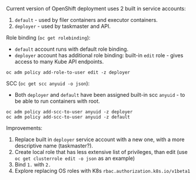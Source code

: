 Current version of OpenShift deployment uses 2 built in service accounts:

1.  `default` - used by filer containers and executor containers.
2.  `deployer` - used by taskmaster and API.

Role binding (`oc get rolebinding`):

*   `default` account runs with default role binding.
*   `deployer` account has additional role binding: built-in `edit` role - gives access to many Kube API endpoints.
```
oc adm policy add-role-to-user edit -z deployer
```

SCC (`oc get scc anyuid -o json`):

*   Both `deployer` and `default` have been assigned built-in scc `anyuid` - to be able to run containers with root.
```
oc adm policy add-scc-to-user anyuid -z deployer
oc adm policy add-scc-to-user anyuid -z default
```

Improvements:

1.  Replace built in `deployer` service account with a new one, with a more descriptive name (taskmaster?).
2.  Create local role that has less extensive list of privileges, than edit (use `oc get clusterrole edit -o json` as an example)
3.  Bind `1.` with `2.`
4.  Explore replacing OS roles with K8s  `rbac.authorization.k8s.io/v1beta1` 
